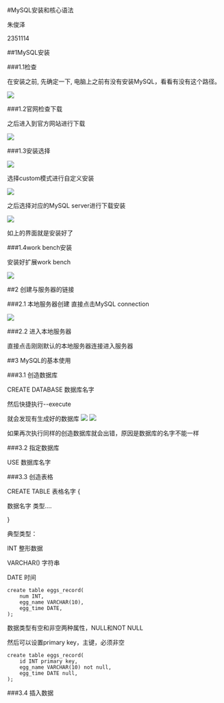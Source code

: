 #MySQL安装和核心语法


朱俊泽

2351114


##1MySQL安装

###1.1检查

在安装之前, 先确定一下, 电脑上之前有没有安装MySQL，看看有没有这个路径。

![](https://gitee.com/tj-messi/picture/raw/master/1726372869601.png)

###1.2官网检查下载

之后进入到官方网站进行下载

![](https://gitee.com/tj-messi/picture/raw/master/1726373121934.png)

###1.3安装选择

![](https://gitee.com/tj-messi/picture/raw/master/20240915120745.png)

选择custom模式进行自定义安装

![](https://gitee.com/tj-messi/picture/raw/master/20240915120819.png)

之后选择对应的MySQL server进行下载安装

![](https://gitee.com/tj-messi/picture/raw/master/20240915121605.png)

如上的界面就是安装好了

###1.4work bench安装

安装好扩展work bench

![](https://gitee.com/tj-messi/picture/raw/master/20240915121718.png)

##2 创建与服务器的链接

###2.1 本地服务器创建
直接点击MySQL connection

![](https://gitee.com/tj-messi/picture/raw/master/1726373890914.png)

###2.2 进入本地服务器

直接点击刚刚默认的本地服务器连接进入服务器

##3 MySQL的基本使用

###3.1 创造数据库

CREATE DATABASE 数据库名字

然后快捷执行--execute

就会发现有生成好的数据库
![](https://gitee.com/tj-messi/picture/raw/master/1726378695309.png)
![](https://cdn.jsdelivr.net/gh/tj-messi/picture/1726378778557.png)

如果再次执行同样的创造数据库就会出错，原因是数据库的名字不能一样

###3.2 指定数据库

USE 数据库名字

###3.3 创造表格

CREATE TABLE 表格名字
{

数据名字 类型....

}

典型类型：

INT 整形数据

VARCHAR() 字符串

DATE 时间

	create table eggs_record(
		num INT,
    	egg_name VARCHAR(10),
    	egg_time DATE,
	);
数据类型有空和非空两种属性，NULL和NOT NULL

然后可以设置primary key，主键，必须非空 

	create table eggs_record(
		id INT primary key,
    	egg_name VARCHAR(10) not null,
    	egg_time DATE null,
	);

###3.4 插入数据